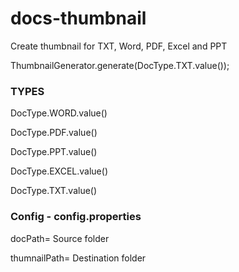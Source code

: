 # docs-thumbnail

Create thumbnail for TXT, Word, PDF, Excel and PPT

  ThumbnailGenerator.generate(DocType.TXT.value());
    
### TYPES

  DocType.WORD.value()
  
  DocType.PDF.value()
  
  DocType.PPT.value()
  
  DocType.EXCEL.value()
  
  DocType.TXT.value()
 
### Config - config.properties

  docPath= Source folder

  thumnailPath= Destination folder
